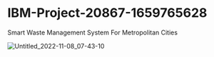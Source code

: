 # IBM-Project-20867-1659765628
Smart Waste Management System For Metropolitan Cities

![Untitled_2022-11-08_07-43-10](https://user-images.githubusercontent.com/110613222/202396844-b86bbe01-576c-40e3-b727-23062250cfa2.png)
